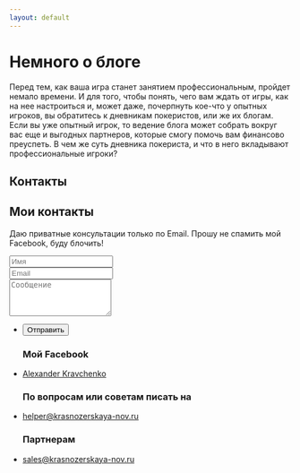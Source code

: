 ```yaml
---
layout: default
---
```


<div>
<h1>Немного о блоге</h1>	
Перед тем, как ваша игра станет занятием профессиональным, пройдет немало времени. И для того, чтобы понять, чего вам ждать от игры, как на нее настроиться и, может даже, почерпнуть кое-что у опытных игроков, вы обратитесь к дневникам покеристов, или же их блогам. Если вы уже опытный игрок, то ведение блога может собрать вокруг вас еще и выгодных партнеров, которые смогу помочь вам финансово преуспеть. В чем же суть дневника покериста, и что в него вкладывают профессиональные игроки?
<h2>Контакты</h2>
          <section id="three">
            <h2>Мои контакты</h2>
            <p>Даю приватные консультации только по Email. Прошу не спамить мой Facebook, буду блочить!</p>
            <div class="row">
              <div class="col-8 col-12-small">
                <form method="post" action="#">
                  <div class="row gtr-uniform gtr-50">
                    <div class="col-6 col-12-xsmall"><input type="text" name="name" id="name" placeholder="Имя" /></div>
                    <div class="col-6 col-12-xsmall"><input type="email" name="email" id="email" placeholder="Email" /></div>
                    <div class="col-12"><textarea name="message" id="message" placeholder="Сообщение" rows="4"></textarea></div>
                  </div>
                </form>
                <ul class="actions">
                  <li><input type="submit" value="Отправить" /></li>
                </ul>
              </div>
              <div class="col-4 col-12-small">
                <ul class="labeled-icons">
                    <h3><span class="">Мой Facebook</span></h3>
                    <li><p><a href="http://www.facebook.com/alexander.kravchenko.779">Alexander Kravchenko</a></p>
                  </li>
                      <h3 class="icon fa-envelope-o">По вопросам или советам писать на </h3>
                  <li>
                    <p><a href="#">helper@krasnozerskaya-nov.ru</a></p>
                  </li>
                     <h3 class="icon fa-envelope-o">Партнерам</h3>
                   <li>
                    <p><a href="#">sales@krasnozerskaya-nov.ru</a></p>
                  </li>
                </ul>
              </div>
            </div>
          </section>
</div>
